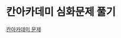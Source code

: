 # 칸아카데미 심화문제 풀기

[칸아카데미 문제](https://ko.khanacademy.org/computing/computer-programming/programming-natural-simulations/programming-randomness/a/random-walks)